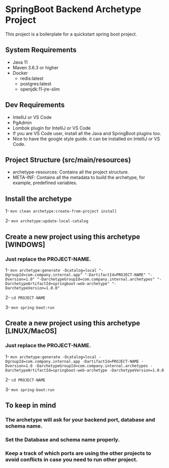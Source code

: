 # SpringBoot Backend Archetype Project

This project is a boilerplate for a quickstart spring boot project.

## System Requirements
- Java 11
- Maven 3.6.3 or higher
- Docker
    - redis:latest
    - postgres:latest
    - openjdk:11-jre-slim

## Dev Requirements
- IntelliJ or VS Code
- PgAdmin
- Lombok plugin for IntelliJ or VS Code
- If you are VS Code user, install all the Java and SpringBoot plugins too.
- Nice to have the google style guide. it can be installed on IntelliJ or VS Code.

## Project Structure (src/main/resources)
- archetype-resources: Contains all the project structure.
- META-INF: Contains all the metadata to build the archetype, for example, predefined variables.

## Install the archetype

1- `mvn clean archetype:create-from-project install`

2- `mvn archetype:update-local-catalog`


## Create a new project using this archetype [WINDOWS]
### Just replace the PROJECT-NAME.

1- `mvn archetype:generate -Dcatalog=local "-DgroupId=com.company.internal.app" "-DartifactId=PROJECT-NAME" "-Dversion=1.0" "-DarchetypeGroupId=com.company.internal.archetypes" "-DarchetypeArtifactId=springboot-web-archetype" "-DarchetypeVersion=1.0.0"`

2- `cd PROJECT-NAME`

3- `mvn spring-boot:run`

## Create a new project using this archetype [LINUX/MacOS]
### Just replace the PROJECT-NAME.

1- `mvn archetype:generate -Dcatalog=local -DgroupId=com.company.internal.app -DartifactId=PROJECT-NAME -Dversion=1.0 -DarchetypeGroupId=com.company.internal.archetypes -DarchetypeArtifactId=springboot-web-archetype -DarchetypeVersion=1.0.0`

2- `cd PROJECT-NAME`

3- `mvn spring-boot:run`

## To keep in mind

### The archetype will ask for your backend port, database and schema name.
### Set the Database and schema name properly.
### Keep a track of which ports are using the other projects to avoid conflicts in case you need to run other project.
